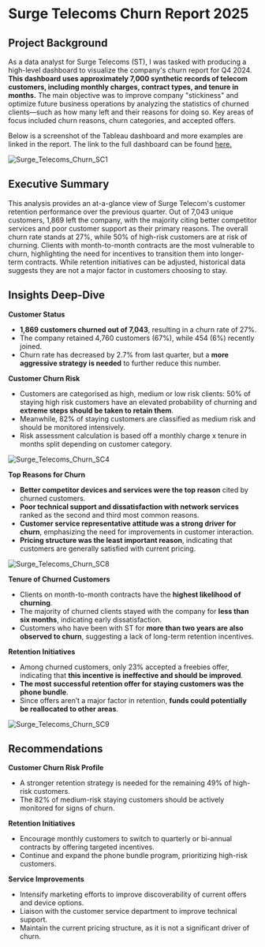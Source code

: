 # Surge Telecoms Churn Report 2025

## Project Background
As a data analyst for Surge Telecoms (ST), I was tasked with producing a high-level dashboard to visualize the company's churn report for Q4 2024. **This dashboard uses approximately 7,000 synthetic records of telecom customers, including monthly charges, contract types, and tenure in months.** The main objective was to improve company "stickiness" and optimize future business operations by analyzing the statistics of churned clients—such as how many left and their reasons for doing so. Key areas of focus included churn reasons, churn categories, and accepted offers.

Below is a screenshot of the Tableau dashboard and more examples are linked in the report. The link to the full dashboard can be found [here.](https://public.tableau.com/app/profile/neal.alday/viz/PlanetTelecomsChurn/ChurnReportQ2)

![Surge_Telecoms_Churn_SC1](https://github.com/user-attachments/assets/e113774e-4b12-4a70-b3b4-b5c8c0bf59d7)

## Executive Summary
This analysis provides an at-a-glance view of Surge Telecom's customer retention performance over the previous quarter. Out of 7,043 unique customers, 1,869 left the company, with the majority citing better competitor services and poor customer support as their primary reasons. The overall churn rate stands at 27%, while 50% of high-risk customers are at risk of churning. Clients with month-to-month contracts are the most vulnerable to churn, highlighting the need for incentives to transition them into longer-term contracts. While retention initiatives can be adjusted, historical data suggests they are not a major factor in customers choosing to stay.

## Insights Deep-Dive
**Customer Status**
- **1,869 customers churned out of 7,043**, resulting in a churn rate of 27%.
- The company retained 4,760 customers (67%), while 454 (6%) recently joined.
- Churn rate has decreased by 2.7% from last quarter, but a **more aggressive strategy is needed** to further reduce this number.

**Customer Churn Risk**
- Customers are categorised as high, medium or low risk clients: 50% of staying high risk customers have an elevated probability of churning and **extreme steps should be taken to retain them**.
- Meanwhile, 82% of staying customers are classified as medium risk and should be monitored intensively.
- Risk assessment calculation is based off a monthly charge x tenure in months split depending on customer category.

![Surge_Telecoms_Churn_SC4](https://github.com/user-attachments/assets/1a9f80af-4903-4767-94cf-d996545a25f3)

**Top Reasons for Churn**
- **Better competitor devices and services were the top reason** cited by churned customers.
- **Poor technical support and dissatisfaction with network services** ranked as the second and third most common reasons.
- **Customer service representative attitude was a strong driver for churn**, emphasizing the need for improvements in customer interaction.
- **Pricing structure was the least important reason**, indicating that customers are generally satisfied with current pricing.

![Surge_Telecoms_Churn_SC8](https://github.com/user-attachments/assets/615cc5c3-4e48-4dc3-8c81-f01a20a0191e)

**Tenure of Churned Customers**
- Clients on month-to-month contracts have the **highest likelihood of churning**.
- The majority of churned clients stayed with the company for **less than six months**, indicating early dissatisfaction.
- Customers who have been with ST for **more than two years are also observed to churn**, suggesting a lack of long-term retention incentives.

**Retention Initiatives**
- Among churned customers, only 23% accepted a freebies offer, indicating that **this incentive is ineffective and should be improved**.
- **The most successful retention offer for staying customers was the phone bundle**.
- Since offers aren’t a major factor in retention, **funds could potentially be reallocated to other areas**.

![Surge_Telecoms_Churn_SC9](https://github.com/user-attachments/assets/700c8c5a-20a2-48f5-ae04-b039a1517e22)

## Recommendations
**Customer Churn Risk Profile**
- A stronger retention strategy is needed for the remaining 49% of high-risk customers.
- The 82% of medium-risk staying customers should be actively monitored for signs of churn.

**Retention Initiatives**
- Encourage monthly customers to switch to quarterly or bi-annual contracts by offering targeted incentives.
- Continue and expand the phone bundle program, prioritizing high-risk customers.

**Service Improvements**
- Intensify marketing efforts to improve discoverability of current offers and device options.
- Liaison with the customer service department to improve technical support.
- Maintain the current pricing structure, as it is not a significant driver of churn.





